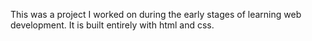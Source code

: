 This was a project I worked on during the early stages of learning web development. It is built entirely with html and css.
